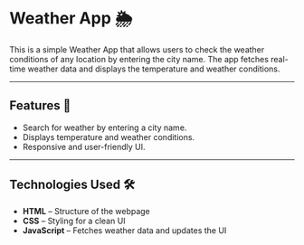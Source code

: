 # Weather App 🌦️     
     
This is a simple Weather App that allows users to check the weather conditions of any location by entering the city name. The app fetches real-time weather data and displays the temperature and weather conditions.
  
---
   
## Features 🚀  
- Search for weather by entering a city name.  
- Displays temperature and weather conditions.  
- Responsive and user-friendly UI.  

---

## Technologies Used 🛠️  
- **HTML** – Structure of the webpage  
- **CSS** – Styling for a clean UI  
- **JavaScript** – Fetches weather data and updates the UI  


